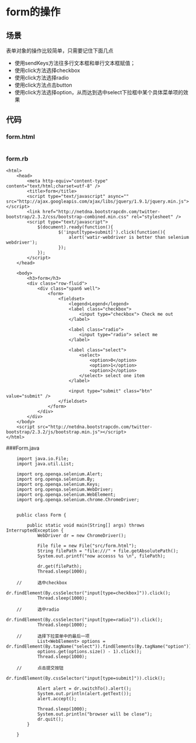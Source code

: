 form的操作
===================

场景
-----
表单对象的操作比较简单，只需要记住下面几点

* 使用sendKeys方法往多行文本框和单行文本框赋值；
* 使用click方法选择checkbox
* 使用click方法选择radio
* 使用click方法点击button
* 使用click方法选择option，从而达到选中select下拉框中某个具体菜单项的效果

代码
----

### form.html
```
```

### form.rb
	<html>
		<head>
			<meta http-equiv="content-type" content="text/html;charset=utf-8" />
			<title>form</title>		
			<script type="text/javascript" async="" src="http://ajax.googleapis.com/ajax/libs/jquery/1.9.1/jquery.min.js"></script>
			<link href="http://netdna.bootstrapcdn.com/twitter-bootstrap/2.3.2/css/bootstrap-combined.min.css" rel="stylesheet" />		
			<script type="text/javascript">
				$(document).ready(function(){
						$('input[type=submit]').click(function(){
							alert('watir-webdriver is better than selenium webdriver');
						});
				});
			</script>
		</head>
			
		<body>
			<h3>form</h3>
			<div class="row-fluid">
				<div class="span6 well">		
					<form>
						<fieldset>
							<legend>Legend</legend>						
							<label class="checkbox">
								<input type="checkbox"> Check me out
							</label>
							
							<label class="radio">
								<input type="radio"> select me 
							</label>
							
							<label class="select">
								<select>
									<option>0</option>
									<option>1</option>
									<option>2</option>
								</select> select one item
							</label>
							
							<input type="submit" class="btn" value="submit" />
						</fieldset>
					</form>
				</div>
			</div>
		</body>
		<script src="http://netdna.bootstrapcdn.com/twitter-bootstrap/2.3.2/js/bootstrap.min.js"></script>
	</html>

###Form.java

```
	import java.io.File;
	import java.util.List;

	import org.openqa.selenium.Alert;
	import org.openqa.selenium.By;
	import org.openqa.selenium.Keys;
	import org.openqa.selenium.WebDriver;
	import org.openqa.selenium.WebElement;
	import org.openqa.selenium.chrome.ChromeDriver;


	public class Form {

		public static void main(String[] args) throws InterruptedException {
			WebDriver dr = new ChromeDriver();
			
			File file = new File("src/form.html");
			String filePath = "file:///" + file.getAbsolutePath();
			System.out.printf("now accesss %s \n", filePath);
			
			dr.get(filePath);
			Thread.sleep(1000);
			
	//		选中checkbox
			dr.findElement(By.cssSelector("input[type=checkbox]")).click();
			Thread.sleep(1000);
			
	//		选中radio
			dr.findElement(By.cssSelector("input[type=radio]")).click();
			Thread.sleep(1000);
			
	//		选择下拉菜单中的最后一项
			List<WebElement> options = dr.findElement(By.tagName("select")).findElements(By.tagName("option"));
			options.get(options.size() - 1).click();
			Thread.sleep(1000);
			
	//		点击提交按钮
			dr.findElement(By.cssSelector("input[type=submit]")).click();
			
			Alert alert = dr.switchTo().alert();
			System.out.println(alert.getText());
			alert.accept();
			
			Thread.sleep(1000);
			System.out.println("browser will be close");
			dr.quit();	
		}

	}
```

